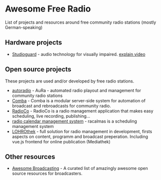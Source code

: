 # Awesome Free Radio

List of projects and resources around free community radio stations (mostly German-speaking)

## Hardware projects

* [Studioguard](studioguard.eu) - audio technology for visually impaired. [explain video](https://www.youtube.com/watch?v=CKWSHuKffW4)

## Open source projects

These projects are used and/or developed by free radio stations.

* [autoradio](https://gitlab.servus.at/autoradio) - AuRa - automated radio playout and management for community radio stations
* [Comba](https://github.com/FreieRadios/comba) - Comba is a modular server-side system for automation of broadcast and rebroadcasts for community radio.
* [RadioCo](https://github.com/RadioCorax/radioco) - RadioCo is a radio management application that makes easy scheduling, live recording, publishing...
* [radio calendar management system](https://github.com/rapilodev/racalmas) - racalmas is a scheduling management system
* [LOHROthek](https://git.hack-hro.de/lohro/lohrothek/) - full solution for radio management in development, firsts aspects on content, programm and broadcast preperation. Including vue.js frontend for online publication (Mediathek)

## Other resources

* [Awesome Broadcasting](https://github.com/ebu/awesome-broadcasting) - A curated list of amazingly awesome open source resources for broadcasters.


